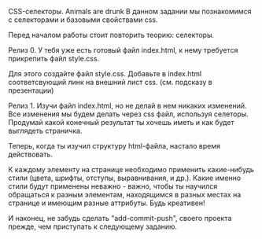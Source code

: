 CSS-селекторы. Animals are drunk
В данном задании мы познакомимся с селекторами и базовыми свойствами css.

Перед началом работы стоит повторить теорию: селекторы.

Релиз 0.
У тебя уже есть готовый файл index.html, к нему требуется прикрепить файл style.css.

Для этого создайте файл style.css. Добавьте в index.html соответсвующий линк на внешний лист css. (см. подсказу в презентации)

Релиз 1.
Изучи файл index.html, но не делай в нем никаких изменений. Все изменения мы будем делать через css файл, используя селеторы. Продумай какой конечный результат ты хочешь иметь и как будет выглядеть страничка.

Теперь, когда ты изучил структуру html-файла, настало время действовать.

К каждому элементу на странице необходимо применить какие-нибудь стили (цвета, шрифты, отступы, выравнивания, и др.).
Какие именно стили будут применены неважно - важно, чтобы ты научился обращаться к разным элементам, находящимся в разных местах на странице и имеющим разные аттрибуты. Будь креативен!

И наконец, не забудь сделать "add-commit-push", своего проекта прежде, чем приступать к следующему заданию.